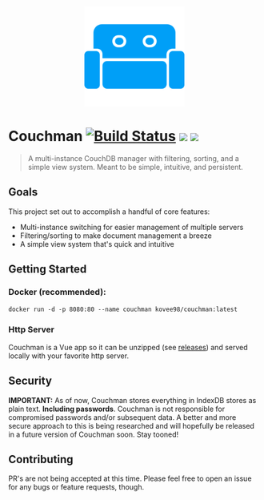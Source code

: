 <p align="center"><img src="https://github.com/Kovee98/couchman/blob/develop/src/assets/logo-500x500.png" width="200" /></p>

# Couchman [![Build Status](https://travis-ci.com/Kovee98/couchman.svg?branch=develop)](https://travis-ci.com/Kovee98/couchman) <img src="https://badgen.net/docker/pulls/kovee98/couchman"/> <img src="https://badgen.net/docker/size/kovee98/couchman/latest"/>
> A multi-instance CouchDB manager with filtering, sorting, and a simple view system. Meant to be simple, intuitive, and persistent.

## Goals
This project set out to accomplish a handful of core features:
- Multi-instance switching for easier management of multiple servers
- Filtering/sorting to make document management a breeze
- A simple view system that's quick and intuitive

## Getting Started
### Docker (recommended):
```
docker run -d -p 8080:80 --name couchman kovee98/couchman:latest
```

### Http Server
Couchman is a Vue app so it can be unzipped (see [releases](https://github.com/Kovee98/couchman/releases)) and served locally with your favorite http server.

## Security
**IMPORTANT:** As of now, Couchman stores everything in IndexDB stores as plain text. **Including passwords**. Couchman is not responsible for compromised passwords and/or subsequent data. A better and more secure approach to this is being researched and will hopefully be released in a future version of Couchman soon. Stay tooned!

## Contributing
PR's are not being accepted at this time. Please feel free to open an issue for any bugs or feature requests, though.
